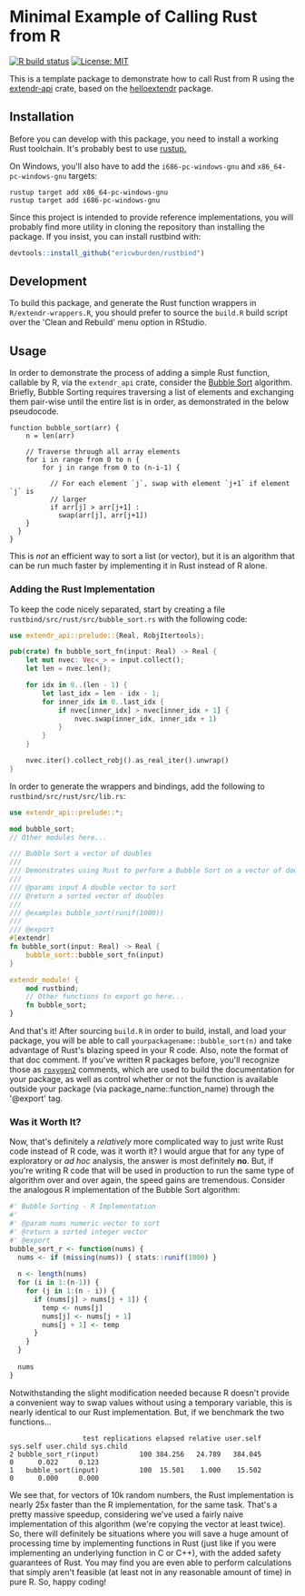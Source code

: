 # Minimal Example of Calling Rust from R

[![R build status](https://github.com/ericwburden/rustbind/workflows/R-CMD-check/badge.svg)](https://github.com/ericwburden/rustbind/actions)
[![License: MIT](https://img.shields.io/badge/License-MIT-yellow.svg)](https://opensource.org/licenses/MIT)

This is a template package to demonstrate how to call Rust from R using the [extendr-api](https://crates.io/crates/extendr-api) crate, based on the [helloextendr](https://github.com/extendr/helloextendr) package.


## Installation

Before you can develop with this package, you need to install a working Rust toolchain. It's probably best to use [rustup.](https://rustup.rs/)

On Windows, you'll also have to add the `i686-pc-windows-gnu` and `x86_64-pc-windows-gnu` targets:
```
rustup target add x86_64-pc-windows-gnu
rustup target add i686-pc-windows-gnu
```

Since this project is intended to provide reference implementations, you will probably find more utility in cloning the repository than installing the package. If you insist, you can install rustbind with:

``` r
devtools::install_github("ericwburden/rustbind")
```

## Development

To build this package, and generate the Rust function wrappers in `R/extendr-wrappers.R`, you should prefer to source the `build.R` build script over the 'Clean and Rebuild' menu option in RStudio.

## Usage

In order to demonstrate the process of adding a simple Rust function, callable by R, via the `extendr_api` crate, consider the [Bubble Sort](https://www.geeksforgeeks.org/bubble-sort/) algorithm. Briefly, Bubble Sorting requires traversing a list of elements and exchanging them pair-wise until the entire list is in order, as demonstrated in the below pseudocode. 

```
function bubble_sort(arr) {
    n = len(arr) 
  
    // Traverse through all array elements 
    for i in range from 0 to n {
        for j in range from 0 to (n-i-1) { 
        
          // For each element `j`, swap with element `j+1` if element `j` is
          // larger
          if arr[j] > arr[j+1] : 
            swap(arr[j], arr[j+1])
    }
  }
}
```

This is *not* an efficient way to sort a list (or vector), but it is an algorithm that can be run much faster by implementing it in Rust instead of R alone. 

### Adding the Rust Implementation

To keep the code nicely separated, start by creating a file `rustbind/src/rust/src/bubble_sort.rs` with the following code:

```rust
use extendr_api::prelude::{Real, RobjItertools};

pub(crate) fn bubble_sort_fn(input: Real) -> Real {
    let mut nvec: Vec<_> = input.collect();
    let len = nvec.len();

    for idx in 0..(len - 1) {
        let last_idx = len - idx - 1;
        for inner_idx in 0..last_idx {
            if nvec[inner_idx] > nvec[inner_idx + 1] {
                nvec.swap(inner_idx, inner_idx + 1)
            }
        }
    }

    nvec.iter().collect_robj().as_real_iter().unwrap()
}
```

In order to generate the wrappers and bindings, add the following to `rustbind/src/rust/src/lib.rs`:

```rust
use extendr_api::prelude::*;

mod bubble_sort;
// Other modules here...

/// Bubble Sort a vector of doubles
/// 
/// Demonstrates using Rust to perform a Bubble Sort on a vector of doubles
/// 
/// @params input A double vector to sort
/// @return a sorted vector of doubles
/// 
/// @examples bubble_sort(runif(1000))
/// 
/// @export
#[extendr]
fn bubble_sort(input: Real) -> Real {
    bubble_sort::bubble_sort_fn(input)
}

extendr_module! {
    mod rustbind;
    // Other functions to export go here...
    fn bubble_sort;
}
```

And that's it! After sourcing `build.R` in order to build, install, and load your package, you will be able to call `yourpackagename::bubble_sort(n)` and take advantage of Rust's blazing speed in your R code. Also, note the format of that doc comment. If you've written R packages before, you'll recognize those as [`roxygen2`](https://cran.r-project.org/web/packages/roxygen2/vignettes/roxygen2.html) comments, which are used to build the documentation for your package, as well as control whether or not the function is available outside your package (via package_name::function_name) through the '@export' tag.

### Was it Worth It?

Now, that's definitely a *relatively* more complicated way to just write Rust code instead of R code, was it worth it? I would argue that for any type of exploratory or *ad hoc* analysis, the answer is most definitely **no**. But, if you're writing R code that will be used in production to run the same type of algorithm over and over again, the speed gains are tremendous. Consider the analogous R implementation of the Bubble Sort algorithm:

```r
#' Bubble Sorting - R Implementation
#'
#' @param nums numeric vector to sort
#' @return a sorted integer vector
#' @export
bubble_sort_r <- function(nums) {
  nums <- if (missing(nums)) { stats::runif(1000) }
  
  n <- length(nums)
  for (i in 1:(n-1)) {
    for (j in 1:(n - i)) {
      if (nums[j] > nums[j + 1]) {
        temp <- nums[j]
        nums[j] <- nums[j + 1]
        nums[j + 1] <- temp
      }
    }
  }
  
  nums
}
```

Notwithstanding the slight modification needed because R doesn't provide a convenient way to swap values without using a temporary variable, this is nearly identical to our Rust implementation. But, if we benchmark the two functions...

```
                  test replications elapsed relative user.self sys.self user.child sys.child
2 bubble_sort_r(input)          100 384.256   24.789   384.045        0      0.022     0.123
1   bubble_sort(input)          100  15.501    1.000    15.502        0      0.000     0.000
```

We see that, for vectors of 10k random numbers, the Rust implementation is nearly 25x faster than the R implementation, for the same task. That's a pretty massive speedup, considering we've used a fairly naive implementation of this algorithm (we're copying the vector at least twice). So, there will definitely be situations where you will save a huge amount of processing time by implementing functions in Rust (just like if you were implementing an underlying function in C or C++), with the added safety guarantees of Rust. You may find you are even able to perform calculations that simply aren't feasible (at least not in any reasonable amount of time) in pure R. So, happy coding!
